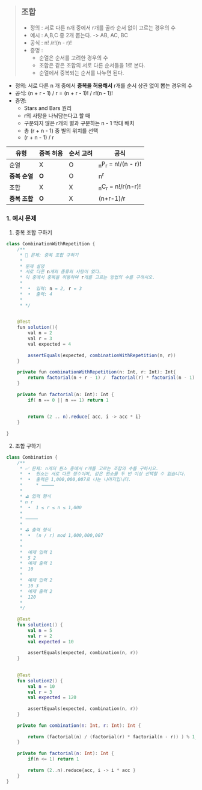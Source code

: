 > ## 조합
> - 정의 : 서로 다른 n개 중에서 r개를 골라 순서 없이 고르는 경우의 수
> - 예시 : A,B,C 중 2개 뽑는다. -> AB, AC, BC
> - 공식 : n! /r!(n - r)!
> - 증명 : 
> 	- 순열은 순서를 고려한 경우의 수
> 	- 조합은 같은 조합의 서로 다른 순서들을 1로 본다.
> 	- 순열에서 중복되는 순서를 나누면 된다.
>   

- 정의: 서로 다른 n 개 중에서 **중복을 허용해서** r개를 순서 상관 없이 뽑는 경우의 수
- 공식: (n + r - 1) / r = (n + r - 1)! / r!(n - 1)!
- 증명: 
	- Stars and Bars 원리
	- r의 사탕을 나눠담는다고 할 때
	- 구분되지 않은 r개의 별과 구분하는 n - 1 막대 배치
	- 총 (r + n - 1) 중 별의 위치를 선택
	- (r + n - 1) / r


| **유형**    | **중복 허용** | **순서 고려** | **공식**                                  |
| --------- | --------- | --------- | --------------------------------------- |
| 순열        | X         | O         | <sub>n</sub>P<sub>r</sub> = n!/(n - r)! |
| **중복 순열** | **O**     | O         | n<sup>r</sup>                           |
| 조합        | X         | X         | <sub>n</sub>C<sub>r</sub> = n!/r(n-r)!  |
| **중복 조합** | **O**     | X         | (n+r-1)/r                               |

### 1. 예시 문제
1) 중복 조합 구하기

```java
class CombinationWithRepetition {  
    /**  
     * 📘 문제: 중복 조합 구하기  
     *  
     * 문제 설명  
     * 서로 다른 n개의 종류의 사탕이 있다.  
     * 이 중에서 중복을 허용하여 r개를 고르는 방법의 수를 구하시오.  
     *    
     *  •  입력: n = 2, r = 3  
     *  •  출력: 4  
     *    
     * */ 
 

	@Test  
    fun solution(){  
        val n = 2  
        val r = 3  
        val expected = 4  
  
        assertEquals(expected, combinationWithRepetition(n, r))  
    }  
  
    private fun combinationWithRepetition(n: Int, r: Int): Int{  
        return factorial(n + r - 1) /  factorial(r) * factorial(n - 1)  
    }  
  
    private fun factorial(n: Int): Int {  
        if( n == 0 || n == 1) return 1  
  
  
        return (2 .. n).reduce{ acc, i -> acc * i}  
    }  
  
}
```

2) 조합 구하기
```kotlin
class Combination {  
    /**  
     * ✅ 문제: n개의 원소 중에서 r개를 고르는 조합의 수를 구하시오.  
     *  •  원소는 서로 다른 정수이며, 같은 원소를 두 번 이상 선택할 수 없습니다.  
     *  •  출력은 1,000,000,007로 나눈 나머지입니다.  
     *     * ⸻  
     *  
     * ⛳ 입력 형식  
     * n r  
     *  •  1 ≤ r ≤ n ≤ 1,000  
     *   
     * ⸻  
     *  
     * ⛳ 출력 형식  
     *  •  (n / r) mod 1,000,000,007  
     *   
     *     
     *  예제 입력 1    
     *  5 2    
     *  예제 출력 1    
     *  10    
     *    
     *  예제 입력 2    
     *  10 3    
     *  예제 출력 2   
     *  120   
     *
     */  
  
    @Test  
    fun solution1() {  
        val n = 5  
        val r = 2  
        val expected = 10  
  
        assertEquals(expected, combination(n, r))  
    }  
  
  
    @Test  
    fun solution2() {  
        val n = 10  
        val r = 3  
        val expected = 120  
  
        assertEquals(expected, combination(n, r))  
    }  
  
    private fun combination(n: Int, r: Int): Int {  
  
        return (factorial(n) / (factorial(r) * factorial(n - r)) ) % 1_000_000_007  
    }  
  
    private fun factorial(n: Int): Int {  
        if(n <= 1) return 1  
  
        return (2..n).reduce{acc, i -> i * acc }  
    }  
}
```